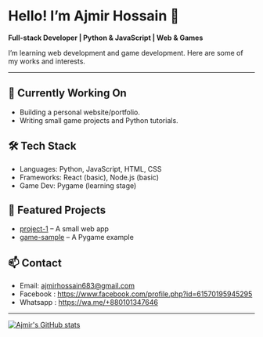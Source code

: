 # Hello! I’m Ajmir Hossain 👋

**Full-stack Developer | Python & JavaScript | Web & Games**

I’m learning web development and game development. Here are some of my works and interests.

---

## 🔭 Currently Working On
- Building a personal website/portfolio.
- Writing small game projects and Python tutorials.

## 🛠️ Tech Stack
- Languages: Python, JavaScript, HTML, CSS
- Frameworks: React (basic), Node.js (basic)
- Game Dev: Pygame (learning stage)

## 📂 Featured Projects
- [project-1](https://github.com/username/project-1) – A small web app
- [game-sample](https://github.com/username/game-sample) – A Pygame example

## 📫 Contact
- Email: ajmirhossain683@gmail.com
- Facebook : https://www.facebook.com/profile.php?id=61570195945295
- Whatsapp : https://wa.me/+880101347646
---

<!-- GitHub Readme Stats -->
[![Ajmir's GitHub stats](https://github-readme-stats.vercel.app/api?username=your-username&show_icons=true&locale=en)](https://github.com/ajmir77)

